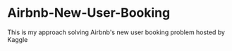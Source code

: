 # Airbnb-New-User-Booking
This is my approach solving  Airbnb's new user booking problem hosted by Kaggle
